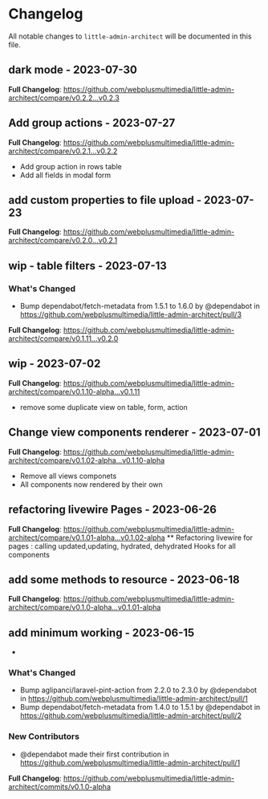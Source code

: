 # Changelog

All notable changes to `little-admin-architect` will be documented in this file.

## dark mode - 2023-07-30

**Full Changelog**: https://github.com/webplusmultimedia/little-admin-architect/compare/v0.2.2...v0.2.3

## Add group actions - 2023-07-27

**Full Changelog**: https://github.com/webplusmultimedia/little-admin-architect/compare/v0.2.1...v0.2.2

- Add group action in rows table
- Add all fields in modal form

## add custom properties to file upload - 2023-07-23

**Full Changelog**: https://github.com/webplusmultimedia/little-admin-architect/compare/v0.2.0...v0.2.1

## wip - table filters - 2023-07-13

### What's Changed

- Bump dependabot/fetch-metadata from 1.5.1 to 1.6.0 by @dependabot in https://github.com/webplusmultimedia/little-admin-architect/pull/3

**Full Changelog**: https://github.com/webplusmultimedia/little-admin-architect/compare/v0.1.11...v0.2.0

## wip - 2023-07-02

**Full Changelog**: https://github.com/webplusmultimedia/little-admin-architect/compare/v0.1.10-alpha...v0.1.11

- remove some duplicate view on table, form, action

## Change view components renderer - 2023-07-01

**Full Changelog**: https://github.com/webplusmultimedia/little-admin-architect/compare/v0.1.02-alpha...v0.1.10-alpha

- Remove all views componets
- All components now rendered by their own

## refactoring livewire Pages - 2023-06-26

**Full Changelog**: https://github.com/webplusmultimedia/little-admin-architect/compare/v0.1.01-alpha...v0.1.02-alpha
** Refactoring livewire for pages : calling updated,updating, hydrated, dehydrated Hooks for all components

## add some methods to resource - 2023-06-18

**Full Changelog**: https://github.com/webplusmultimedia/little-admin-architect/compare/v0.1.0-alpha...v0.1.01-alpha

## add minimum working - 2023-06-15

- 

### What's Changed

- Bump aglipanci/laravel-pint-action from 2.2.0 to 2.3.0 by @dependabot in https://github.com/webplusmultimedia/little-admin-architect/pull/1
- Bump dependabot/fetch-metadata from 1.4.0 to 1.5.1 by @dependabot in https://github.com/webplusmultimedia/little-admin-architect/pull/2

### New Contributors

- @dependabot made their first contribution in https://github.com/webplusmultimedia/little-admin-architect/pull/1

**Full Changelog**: https://github.com/webplusmultimedia/little-admin-architect/commits/v0.1.0-alpha
